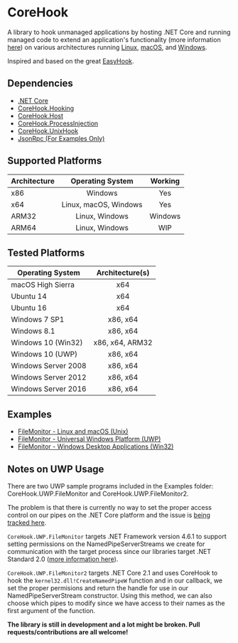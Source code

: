 # CoreHook

A library to hook unmanaged applications by hosting .NET Core and running managed code to extend an application's functionality (more information [here](https://github.com/dotnet/docs/blob/master/docs/core/tutorials/netcore-hosting.md)) on various architectures running  [Linux](https://docs.microsoft.com/en-us/dotnet/core/linux-prerequisites?tabs=netcore2x), [macOS](https://docs.microsoft.com/en-us/dotnet/core/macos-prerequisites?tabs=netcore2x), and [Windows](https://docs.microsoft.com/en-us/dotnet/core/windows-prerequisites?tabs=netcore2x).  

Inspired and based on the great [EasyHook](https://github.com/EasyHook/EasyHook).

## Dependencies

* [.NET Core](https://docs.microsoft.com/en-us/dotnet/core/)
* [CoreHook.Hooking](https://github.com/unknownv2/CoreHook.Hooking)
* [CoreHook.Host](https://github.com/unknownv2/CoreHook.Host)
* [CoreHook.ProcessInjection](https://github.com/unknownv2/CoreHook.ProcessInjection)
* [CoreHook.UnixHook](https://github.com/unknownv2/CoreHook.UnixHook)
* [JsonRpc (For Examples Only)](https://github.com/CXuesong/JsonRpc.Standard) 


## Supported Platforms

| Architecture  | Operating System      | Working    |
| ------------- |:---------------------:|:----------:|
| x86           | Windows               | Yes        |
| x64           | Linux, macOS, Windows | Yes        |
| ARM32         | Linux, Windows        | Windows    |
| ARM64         | Linux, Windows        | WIP        |

## Tested Platforms

| Operating System    | Architecture(s)       |
| ------------------  |:---------------------:|
| macOS High Sierra   | x64                   |
| Ubuntu 14           | x64                   |
| Ubuntu 16           | x64                   |
| Windows 7 SP1       | x86, x64              |
| Windows 8.1         | x86, x64              |
| Windows 10 (Win32)  | x86, x64, ARM32       |
| Windows 10 (UWP)    | x86, x64              |
| Windows Server 2008 | x86, x64              |
| Windows Server 2012 | x86, x64              |
| Windows Server 2016 | x86, x64              |

## Examples

 * [FileMonitor - Linux and macOS (Unix)](Examples/Unix/CoreHook.Unix.FileMonitor/)
 * [FileMonitor - Universal Windows Platform (UWP)](Examples/UWP/CoreHook.UWP.FileMonitor/) 
 * [FileMonitor - Windows Desktop Applications (Win32)](Examples/CoreHook.FileMonitor)

## Notes on UWP Usage

 There are two UWP sample programs included in the Examples folder: CoreHook.UWP.FileMonitor and CoreHook.UWP.FileMonitor2. 
 
 The problem is that there is currently no way to set the proper access control on our pipes on the .NET Core platform and the issue is [being tracked here](https://github.com/dotnet/corefx/issues/30170).

 `CoreHook.UWP.FileMonitor` targets .NET Framework version 4.6.1 to support setting permissions on the NamedPipeServerStreams we create for communication with the target process since our libraries target .NET Standard 2.0 ([more information here](https://docs.microsoft.com/en-us/dotnet/standard/net-standard)).

 `CoreHook.UWP.FileMonitor2` targets .NET Core 2.1 and uses CoreHook to hook the `kernel32.dll!CreateNamedPipeW` function and in our callback, we set the proper permisions and return the handle for use in our NamedPipeServerStream constructor. Using this method, we can also choose which pipes to modify since we have access to their names as the first argument of the function. 

**The library is still in development and a lot might be broken. Pull requests/contributions are all welcome!**